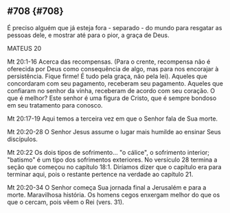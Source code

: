 ## #708 {#708}

É preciso alguém que já esteja fora - separado - do mundo para resgatar as pessoas dele, e mostrar até para o pior, a graça de Deus.

MATEUS 20

Mt 20:1-16 Acerca das recompensas. (Para o crente, recompensa não é oferecida por Deus como consequência de algo, mas para nos encorajar à persistência. Fique firme! É tudo pela graça, não pela lei). Aqueles que concordaram com seu pagamento, receberam seu pagamento. Aqueles que confiaram no senhor da vinha, receberam de acordo com seu coração. O que é melhor? Este senhor é uma figura de Cristo, que é sempre bondoso em seu tratamento para conosco.

Mt 20:17-19 Aqui temos a terceira vez em que o Senhor fala de Sua morte.

Mt 20:20-28 O Senhor Jesus assume o lugar mais humilde ao ensinar Seus discípulos.

Mt 20:22 Os dois tipos de sofrimento... &quot;o cálice&quot;, o sofrimento interior; &quot;batismo&quot; é um tipo dos sofrimentos exteriores. No versículo 28 termina a seção que começou no capítulo 18:1\. Diríamos dizer que o capítulo era para terminar aqui, pois o restante pertence na verdade ao capítulo 21.

Mt 20:20-34 O Senhor começa Sua jornada final a Jerusalém e para a morte. Maravilhosa história. Os homens cegos enxergam melhor do que os que o cercam, pois vêem o Rei (vers. 31).